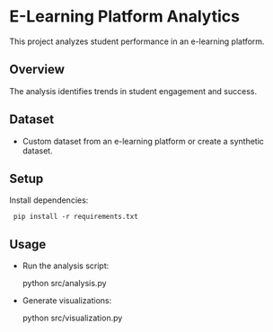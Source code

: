 # E-Learning Platform Analytics
This project analyzes student performance in an e-learning platform.

## Overview
The analysis identifies trends in student engagement and success.

## Dataset
- Custom dataset from an e-learning platform or create a synthetic dataset.

## Setup
Install dependencies:


     pip install -r requirements.txt


     

## Usage
- Run the analysis script:


     python src/analysis.py

     
- Generate visualizations:



     python src/visualization.py


     
